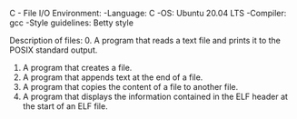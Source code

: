 C - File I/O
Environment:
-Language: C -OS: Ubuntu 20.04 LTS -Compiler: gcc -Style guidelines: Betty style

Description of files:
0. A program that reads a text file and prints it to the POSIX standard output.
1. A program that creates a file.
2. A program that appends text at the end of a file.
3. A program that copies the content of a file to another file.
4. A program that displays the information contained in the ELF header at the start of an ELF file.
